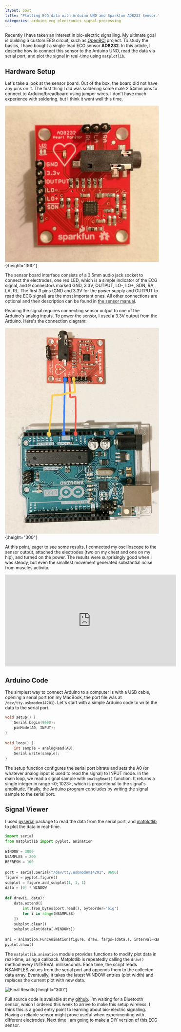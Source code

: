 ```yaml
---
layout: post
title: "Plotting ECG data with Arduino UNO and Sparkfun AD8232 Sensor."
categories: arduino ecg electronics signal-processing
---
```


Recently I have taken an interest in bio-electric signalling. My ultimate goal is building a custom EEG circuit, such as [OpenBCI](http://openbci.com) project. To study the basics, I have bought a single-lead ECG sensor **AD8232**. In this article, I describe how to connect this sensor to the Arduino UNO, read the data via serial port, and plot the signal in real-time using `matplotlib`.

## Hardware Setup
Let's take a look at the sensor board. Out of the box, the board did not have any pins on it. The first thing I did was soldering some male 2.54mm pins to connect to Arduino/breadboard using jumper wires. I don't have much experience with soldering, but I think it went well this time.

![AD8232 ECG Sensor Image](/assets/images/ECG-AD8232/ad8232.jpg){:height="300"}

The sensor board interface consists of a 3.5mm audio jack socket to connect the electrodes, one red LED, which is a simple indicator of the ECG signal, and 9 connectors marked GND, 3.3V, OUTPUT, LO-, LO+, SDN, RA, LA, RL.  The first 3 pins (GND and 3.3V for the power supply and OUTPUT to read the ECG signal) are the most important ones. All other connections are optional and their description can be found in [the sensor manual](https://cdn.sparkfun.com/datasheets/Sensors/Biometric/AD8232.pdf).

Reading the signal requires connecting sensor output to one of the Arduino's analog inputs. To power the sensor, I used a 3.3V output from the Arduino. Here's the connection diagram:

![Connecting AD82332 to Arduino UNO](/assets/images/ECG-AD8232/arduino-sensor-diagram.jpg){:height="300"}

At this point, eager to see some results, I connected my oscilloscope to the sensor output, attached the electrodes (two on my chest and one on my hip), and turned on the power. The results were surprisingly good when I was steady, but even the smallest movement generated substantial noise from muscles activity.

<iframe width="560" height="300" src="https://www.youtube.com/embed/sIe8MYc7mjA" frameborder="0" allow="accelerometer; autoplay; encrypted-media; gyroscope; picture-in-picture" allowfullscreen></iframe>

## Arduino Code
The simplest way to connect Arduino to a computer is with a USB cable, opening a serial port (on my MacBook, the port file was at `/dev/tty.usbmodem14201`). Let's start with a simple Arduino code to write the data to the serial port.

```cpp
void setup() {
    Serial.begin(9600);
    pinMode(A0, INPUT);
}

void loop() {
    int sample = analogRead(A0);
    Serial.write(sample);
}
```

The setup function configures the serial port bitrate and sets the A0 (or whatever analog input is used to read the signal) to INPUT mode. In the main loop, we read a signal sample with `analogRead()` function. It returns a single integer in range <0; 1023>, which is proportional to the signal's amplitude. Finally, the Arduino program concludes by writing the signal sample to the serial port.

## Signal Viewer
I used [pyserial](https://pyserial.readthedocs.io) package to read the data from the serial port, and [matplotlib](https://matplotlib.org) to plot the data in real-time.

```python
import serial
from matplotlib import pyplot, animation

WINDOW = 3000
NSAMPLES = 200
REFRESH = 100

port = serial.Serial("/dev/tty.usbmodem14201", 9600)
figure = pyplot.figure()
subplot = figure.add_subplot(1, 1, 1)
data = [0] * WINDOW

def draw(i, data):
    data.extend([
        int.from_bytes(port.read(), byteorder='big')
        for i in range(NSAMPLES)
    ])
    subplot.clear()
    subplot.plot(data[-WINDOW:])

ani = animation.FuncAnimation(figure, draw, fargs=(data,), interval=REFRESH)
pyplot.show()
```

The `matplotlib.animation` module provides functions to modify plot data in real-time, using a callback. Matplotlib is repeatedly calling the `draw()` method every INTERVAL milliseconds. Each time, the script reads NSAMPLES values from the serial port and appends them to the collected data array. Eventually, it takes the latest WINDOW entries (plot width) and replaces the current plot with new data.

![Final Results](https://github.com/buyuk-dev/randomthings/blob/master/ArduinoECG/ecg.gif?raw=true){:height="300"}

Full source code is available at my [github](https://github.com/buyuk-dev/randomthings/tree/master/ArduinoECG). I'm waiting for a Bluetooth sensor, which I ordered this week to arrive to make this setup wireless. I think this is a good entry point to learning about bio-electric signaling. Having a reliable sensor might prove useful when experimenting with different electrodes. Next time I am going to make a DIY version of this ECG sensor.
